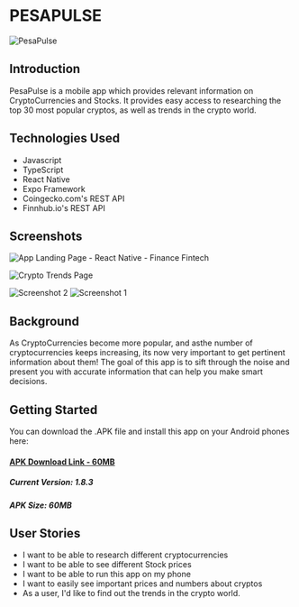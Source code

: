 # PESAPULSE

![PesaPulse](https://i.imgur.com/p1W7z7D.jpg)


## Introduction
PesaPulse is a mobile app which provides relevant information on CryptoCurrencies and Stocks. It provides easy access to researching the top 30 most popular cryptos, as well as trends in the crypto world.


## Technologies Used
* Javascript
* TypeScript
* React Native 
* Expo Framework
* Coingecko.com's REST API
* Finnhub.io's REST API

## Screenshots

![App Landing Page - React Native - Finance Fintech](https://i.imgur.com/5aGFYbX.jpg)

![Crypto Trends Page](https://i.imgur.com/y6NHnzH.jpg)

![Screenshot 2](https://i.imgur.com/HHmCMJL.jpg)
![Screenshot 1](https://i.imgur.com/DEEUef1.jpg)

## Background
As CryptoCurrencies become more popular, and asthe number of cryptocurrencies keeps increasing, its now very important to get pertinent information about them! The goal of this app is to sift through the noise and present you with accurate information that can help you make smart decisions.

## Getting Started
You can download the .APK file and install this app on your Android phones here:

#### [APK Download Link - 60MB](https://www.mediafire.com/file/gntbvrxuzmkn48p/pesapulse-1-8-3.apk/file)
##### Current Version: 1.8.3
##### APK Size: 60MB

## User Stories
* I want to be able to research different cryptocurrencies
* I want to be able to see different Stock prices
* I want to be able to run this app on my phone
* I want to easily see important prices and numbers about cryptos
* As a user, I'd like to find out the trends in the crypto world.



